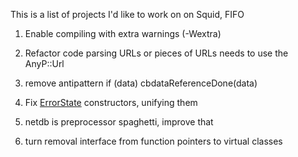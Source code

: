 This is a list of projects I'd like to work on on Squid, FIFO

1.  Enable compiling with extra warnings (-Wextra)

2.  Refactor code parsing URLs or pieces of URLs needs to use the
    AnyP::Url

3.  remove antipattern if (data) cbdataReferenceDone(data)

4.  Fix
    [ErrorState](/ErrorState)
    constructors, unifying them

5.  netdb is preprocessor spaghetti, improve that

6.  turn removal interface from function pointers to virtual classes
